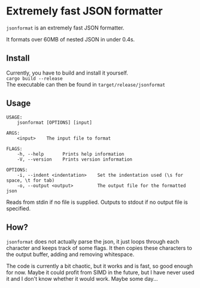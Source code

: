 # Extremely fast JSON formatter

`jsonformat` is an extremely fast JSON formatter.

It formats over 60MB of nested JSON in under 0.4s.

## Install
Currently, you have to build and install it yourself.  
`cargo build --release`  
The executable can then be found in `target/release/jsonformat`

## Usage
```
USAGE:
    jsonformat [OPTIONS] [input]

ARGS:
    <input>    The input file to format

FLAGS:
    -h, --help       Prints help information
    -V, --version    Prints version information

OPTIONS:
    -i, --indent <indentation>    Set the indentation used (\s for space, \t for tab)
    -o, --output <output>         The output file for the formatted json
```

Reads from stdin if no file is supplied.
Outputs to stdout if no output file is specified.

## How?
`jsonformat` does not actually parse the json, it just loops through each character and keeps track of some flags. It then copies these characters to the output buffer, adding and removing whitespace.

The code is currently a bit chaotic, but it works and is fast, so good enough for now. Maybe it could profit from SIMD in the future, but I have never used it and I don't know whether it would work. Maybe some day...
